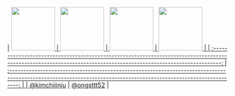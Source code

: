 | <a href=https://github.com/kimchijinju><img src="https://avatars.githubusercontent.com/u/85796402?v=4" width=100px/> | <a href=https://github.com/ongsttt52><img src="https://avatars.githubusercontent.com/u/177156866?v=4" width=100px/> | <a href=https://github.com/cyunlee><img src="https://avatars.githubusercontent.com/u/66191139?v=4" width=100px/> | <a href=https://github.com/ongsttt52><img src="https://avatars.githubusercontent.com/u/177156866?v=4" width=100px/> |
| :---------------------------------------------------------------------------------------------------------------------------------------------------------------: | :---------------------------------------------------------------------------------------------------------------------------------------------------------------: |
|                                  [@kimchijinju](https://github.com/kimchijinju)                                                                                                                         |                                                                             [@ongsttt52](https://github.com/ongsttt52)                                                                          |
